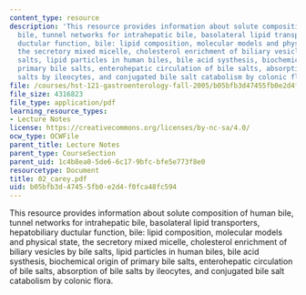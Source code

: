 ```yaml
---
content_type: resource
description: 'This resource provides information about solute composition of human
  bile, tunnel networks for intrahepatic bile, basolateral lipid transporters, hepatobiliary
  ductular function, bile: lipid composition, molecular models and physical state,
  the secretory mixed micelle, cholesterol enrichment of biliary vesicles by bile
  salts, lipid particles in human biles, bile acid systhesis, biochemical origin of
  primary bile salts, enterohepatic circulation of bile salts, absorption of bile
  salts by ileocytes, and conjugated bile salt catabolism by colonic flora.'
file: /courses/hst-121-gastroenterology-fall-2005/b05bfb3d47455fb0e2d4f0fca48fc594_02_carey.pdf
file_size: 4316823
file_type: application/pdf
learning_resource_types:
- Lecture Notes
license: https://creativecommons.org/licenses/by-nc-sa/4.0/
ocw_type: OCWFile
parent_title: Lecture Notes
parent_type: CourseSection
parent_uid: 1c4b8ea0-5de6-6c17-9bfc-bfe5e773f8e0
resourcetype: Document
title: 02_carey.pdf
uid: b05bfb3d-4745-5fb0-e2d4-f0fca48fc594
---
```

This resource provides information about solute composition of human bile, tunnel networks for intrahepatic bile, basolateral lipid transporters, hepatobiliary ductular function, bile: lipid composition, molecular models and physical state, the secretory mixed micelle, cholesterol enrichment of biliary vesicles by bile salts, lipid particles in human biles, bile acid systhesis, biochemical origin of primary bile salts, enterohepatic circulation of bile salts, absorption of bile salts by ileocytes, and conjugated bile salt catabolism by colonic flora.